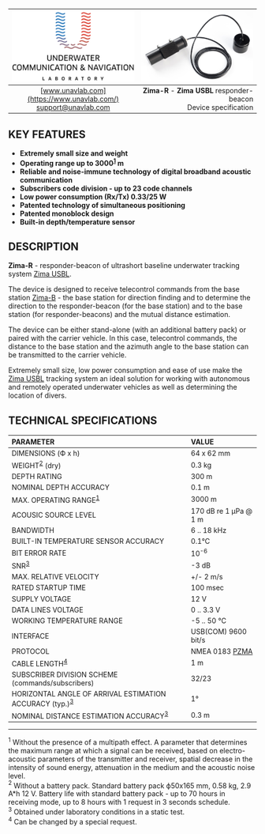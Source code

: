 | ![logo](/documentation/sm_logo.png) | ![logo](/documentation/zima_r.png) |
| :---: | ---: |
| [www.unavlab.com](https://www.unavlab.com/) <br/> [support@unavlab.com](mailto:support@unavlab.com) | **Zima-R** - **Zima USBL** responder-beacon <br/> Device specification |

## KEY FEATURES

* **Extremely small size and weight**
* **Operating range up to 3000<sup>[1](#footnote1)</sup> m**
* **Reliable and noise-immune technology of digital broadband acoustic communication**
* **Subscribers code division - up to 23 code channels**
* **Low power consumption (Rx/Tx) 0.33/25 W**
* **Patented technology of simultaneous positioning**
* **Patented monoblock design**
* **Built-in depth/temperature sensor**

## DESCRIPTION

**Zima-R** - responder-beacon of ultrashort baseline underwater tracking system [Zima USBL](Zima_DataBrief_en.md).  

The device is designed to receive telecontrol commands from the base station [Zima-B](Zima_B_Specification_en.md) - the base station for direction finding and to determine the direction to the responder-beacon (for the base station) and to the base station (for responder-beacons) and the mutual
distance estimation.

The device can be either stand-alone (with an additional battery pack) or paired with the carrier vehicle.
In this case, telecontrol commands, the distance to the base station and the azimuth angle to the base station can be transmitted to the carrier vehicle.

Extremely small size, low power consumption and ease of use make the [Zima USBL](Zima_DataBrief_en.md) tracking system an ideal solution for working with autonomous and remotely operated underwater vehicles as well as determining the location of divers.

<div style="page-break-after: always;"></div>

## TECHNICAL SPECIFICATIONS

| PARAMETER | VALUE |
| :--- | :--- |
| DIMENSIONS (Ф х h) | 64 x 62 mm |
| WEIGHT<sup>[2](#footnote2)</sup> (dry) | 0.3 kg |
| DEPTH RATING | 300 m |
| NOMINAL DEPTH ACCURACY | 0.1 m |
| MAX. OPERATING RANGE<sup>[1](#footnote1)</sup> |	3000 m |
| ACOUSIC SOURCE LEVEL |	170 dB re 1 μPa @ 1 m |
| BANDWIDTH | 6 .. 18 kHz |
| BUILT-IN TEMPERATURE SENSOR ACCURACY | 0.1°С |
| BIT ERROR RATE | 10<sup>-6</sup> |
| SNR<sup>[3](#footnote3)</sup> | -3 dB |
| MAX. RELATIVE VELOCITY | +/- 2 m/s |
| RATED STARTUP TIME | 100 msec |
| SUPPLY VOLTAGE | 12 V |
| DATA LINES VOLTAGE | 0 .. 3.3 V |
| WORKING TEMPERATURE RANGE | -5 .. 50 °C |
| INTERFACE | USB(COM) 9600 bit/s |
| PROTOCOL | NMEA 0183 [PZMA](Zima_Protocol_Specification_en.md) |
| CABLE LENGTH<sup>[4](#footnote4)</sup> | 1 m |
| SUBSCRIBER DIVISION SCHEME (commands/subscribers) | 32/23 |
| HORIZONTAL ANGLE OF ARRIVAL ESTIMATION ACCURACY (typ.)<sup>[3](#footnote3)</sup> | 1° |
| NOMINAL DISTANCE ESTIMATION ACCURACY<sup>[3](#footnote3)</sup> | 0.3 m |
  
________________
<a name="footnote1"><sup>1</sup></a> Without the presence of a multipath effect. A parameter that determines the maximum range at which a signal can be received, based on electro-acoustic parameters of the transmitter and receiver, spatial decrease in the intensity of sound energy, attenuation in the medium and the acoustic noise level.   
<a name="footnote2"><sup>2</sup></a> Without a battery pack. Standard battery pack ф50х165 mm, 0.58 kg, 2.9 A\*h 12 V. 
Battery life with standard battery pack - up to 70 hours in receiving mode, up to 8 hours with 1 request in 3 seconds schedule.  
<a name="footnote3"><sup>3</sup></a> Obtained under laboratory conditions in a static test.  
<a name="footnote4"><sup>4</sup></a> Can be changed by a special request.  
